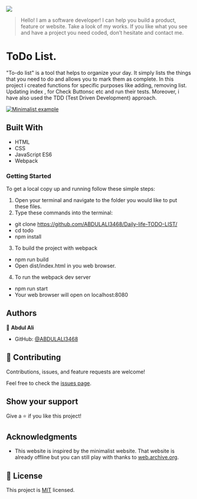 ![](https://img.shields.io/badge/Microverse-blueviolet)

> Hello! I am a software developer! I can help you build a product, feature or website. Take a look of my works.
> If you like what you see and have a project you need coded, don’t hesitate and contact me.

# ToDo List.

"To-do list" is a tool that helps to organize your day. It simply lists the things that you need to do and allows you to mark them as complete.
In this project i created functions for specific purposes like adding, removing list. Updating index , for Check Buttonsc etc and run their tests.
Moreover, i have also used the TDD (Test Driven Development) approach.

[![Minimalist example](https://camo.githubusercontent.com/d04bee7a5b8f62cc6655dbec65c4d14583e4d78d0c434ddc070f6881bb9568fc/68747470733a2f2f696d672e796f75747562652e636f6d2f76692f416355642d5f596a6a71672f302e6a7067)](https://www.youtube.com/watch?v=AcUd-_Yjjqg)

## Built With

- HTML
- CSS
- JavaScript ES6
- Webpack

### Getting Started

To get a local copy up and running follow these simple steps:

1. Open your terminal and navigate to the folder you would like to put these files.
2. Type these commands into the terminal:

- git clone https://github.com/ABDULALI3468/Daily-life-TODO-LIST/
- cd todo
- npm install

3. To build the project with webpack

- npm run build
- Open dist/index.html in you web browser.

4. To run the webpack dev server

- npm run start
- Your web browser will open on localhost:8080

## Authors

👤 **Abdul Ali**

- GitHub: [@ABDULALI3468](https://github.com/ABDULALI3468)

## 🤝 Contributing

Contributions, issues, and feature requests are welcome!

Feel free to check the [issues page](https://github.com/ABDULALI3468/Daily-life-TODO-LIST/issues).

## Show your support

Give a ⭐️ if you like this project!

## Acknowledgments

- This website is inspired by the minimalist website. That website is already offline but you can still play with thanks to [web.archive.org](https://web.archive.org/web/20180320194056/http://www.getminimalist.com:80/).

## 📝 License

This project is [MIT](./MIT.md) licensed.
